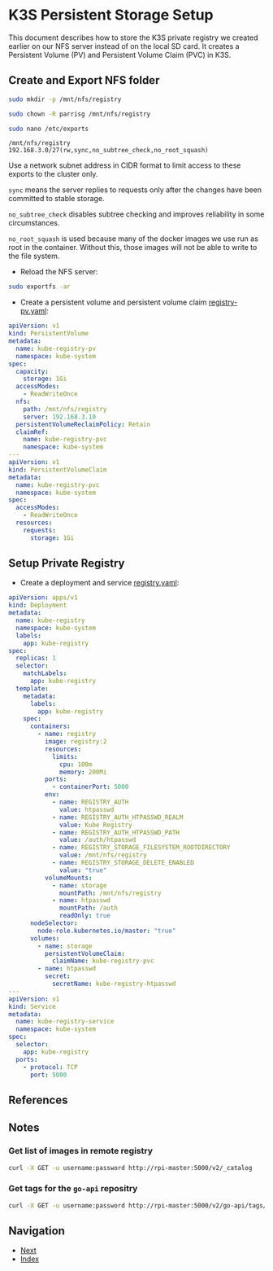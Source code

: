 # K3S Persistent Storage Setup

This document describes how to store the K3S private registry we created earlier on our NFS server instead of on the local SD card. It creates a Persistent Volume (PV) and Persistent Volume Claim (PVC) in K3S.

## Create and Export NFS folder

```bash
sudo mkdir -p /mnt/nfs/registry
```

```bash
sudo chown -R parrisg /mnt/nfs/registry
```

```bash
sudo nano /etc/exports
```

```console
/mnt/nfs/registry 192.168.3.0/27(rw,sync,no_subtree_check,no_root_squash)
```

Use a network subnet address in CIDR format to limit access to these exports to the cluster only.

`sync` means the server replies to requests only after the changes have been committed to stable storage.

`no_subtree_check` disables subtree checking and improves reliability in some circumstances.

`no_root_squash` is used because many of the docker images we use run as root in the container. Without this, those images will not be able to write to the file system.

- Reload the NFS server:

```bash
sudo exportfs -ar
```

- Create a persistent volume and persistent volume claim [registry-pv.yaml](./scripts/registry-pv.yaml):

```yaml
apiVersion: v1
kind: PersistentVolume
metadata:
  name: kube-registry-pv
  namespace: kube-system
spec:
  capacity:
    storage: 1Gi
  accessModes:
    - ReadWriteOnce
  nfs:
    path: /mnt/nfs/registry
    server: 192.168.3.10
  persistentVolumeReclaimPolicy: Retain
  claimRef:
    name: kube-registry-pvc
    namespace: kube-system
---
apiVersion: v1
kind: PersistentVolumeClaim
metadata:
  name: kube-registry-pvc
  namespace: kube-system
spec:
  accessModes:
    - ReadWriteOnce
  resources:
    requests:
      storage: 1Gi
```

## Setup Private Registry

- Create a deployment and service [registry.yaml](./scripts/registry-on-pv.yaml):

```yaml
apiVersion: apps/v1
kind: Deployment
metadata:
  name: kube-registry
  namespace: kube-system
  labels:
    app: kube-registry
spec:
  replicas: 1
  selector:
    matchLabels:
      app: kube-registry
  template:
    metadata:
      labels:
        app: kube-registry
    spec:
      containers:
        - name: registry
          image: registry:2
          resources:
            limits:
              cpu: 100m
              memory: 200Mi
          ports:
            - containerPort: 5000
          env:
            - name: REGISTRY_AUTH
              value: htpasswd
            - name: REGISTRY_AUTH_HTPASSWD_REALM
              value: Kube Registry
            - name: REGISTRY_AUTH_HTPASSWD_PATH
              value: /auth/htpasswd
            - name: REGISTRY_STORAGE_FILESYSTEM_ROOTDIRECTORY
              value: /mnt/nfs/registry
            - name: REGISTRY_STORAGE_DELETE_ENABLED
              value: "true"
          volumeMounts:
            - name: storage
              mountPath: /mnt/nfs/registry
            - name: htpasswd
              mountPath: /auth
              readOnly: true
      nodeSelector:
        node-role.kubernetes.io/master: "true"
      volumes:
        - name: storage
          persistentVolumeClaim:
            claimName: kube-registry-pvc
        - name: htpasswd
          secret:
            secretName: kube-registry-htpasswd
---
apiVersion: v1
kind: Service
metadata:
  name: kube-registry-service
  namespace: kube-system
spec:
  selector:
    app: kube-registry
  ports:
    - protocol: TCP
      port: 5000
```

## References

## Notes

### Get list of images in remote registry

```bash
curl -X GET -u username:password http://rpi-master:5000/v2/_catalog     
```

### Get tags for the `go-api` repositry

```bash
curl -X GET -u username:password http://rpi-master:5000/v2/go-api/tags/list
```

## Navigation

- [Next](./)
- [Index](./README.md)
